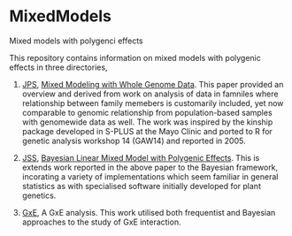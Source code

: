 # MixedModels

Mixed models with polygenci effects

This repository contains information on mixed models with polygenic effects in three directories,

1. [JPS](JPS), [Mixed Modeling with Whole Genome Data](https://www.hindawi.com/journals/jps/2012/485174/).
This paper provided an overview and derived from work on analysis of data in famniles where relationship
between family memebers is customarily included, yet now comparable to genomic relationship from
population-based samples with genomewide data as well. The work was inspired by the kinship package
developed in S-PLUS at the Mayo Clinic and ported to R for genetic analysis workshop 14 (GAW14) and reported
in 2005.

2. [JSS](JSS), [Bayesian Linear Mixed Model with Polygenic Effects](https://www.jstatsoft.org/index).
This is extends work reported in the above paper to the Bayesian framework, incorating a variety of
implementations which seem familiar in general statistics as with specialised software initially developed
for plant genetics.

3. [GxE](GxE), A GxE analysis.
This work utilised both frequentist and Bayesian approaches to the study of GxE interaction.


